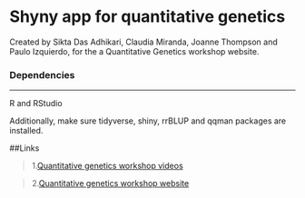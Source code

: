 # Shyny app for quantitative genetics


Created by Sikta Das Adhikari, Claudia Miranda, Joanne Thompson and Paulo Izquierdo, for the a Quantitative Genetics workshop website.

### Dependencies
_________________________________

R and RStudio

Additionally, make sure tidyverse, shiny, rrBLUP and qqman packages are installed.


##Links

>1.[Quantitative genetics workshop videos](https://youtube.com/playlist?list=PLOb4571zCOd8rnWQOTMGnSx5bncpGr9W6)

>2.[Quantitative genetics workshop website](https://pauloizquierdo.github.io/Quantitative_Genetics/)



